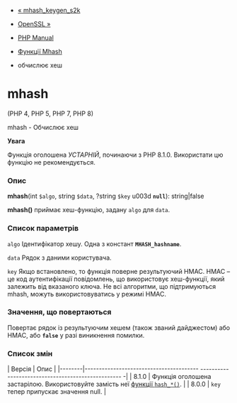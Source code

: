 - [« mhash_keygen_s2k](function.mhash-keygen-s2k.md)
- [OpenSSL »](book.openssl.md)

- [PHP Manual](index.md)
- [Функції Mhash](ref.mhash.md)
- обчислює хеш

# mhash

(PHP 4, PHP 5, PHP 7, PHP 8)

mhash - Обчислює хеш

**Увага**

Функція оголошена *УСТАРНІЙ*, починаючи з PHP 8.1.0. Використати цю
функцію не рекомендується.

### Опис

**mhash**(int `$algo`, string `$data`, ?string `$key` u003d **`null`**):
string\|false

**mhash()** приймає хеш-функцію, задану `algo` для `data`.

### Список параметрів

`algo`
Ідентифікатор хешу. Одна з констант **`MHASH_hashname`**.

`data`
Рядок з даними користувача.

`key`
Якщо встановлено, то функція поверне результуючий HMAC. HMAC – це код
аутентифікації повідомлень, що використовує хеш-функції, який залежить від
вказаного ключа. Не всі алгоритми, що підтримуються mhash, можуть
використовуватись у режимі HMAC.

### Значення, що повертаються

Повертає рядок із результуючим хешем (також званий дайджестом)
або HMAC, або **`false`** у разі виникнення помилки.

### Список змін

| Версія | Опис |
|--------|---------------------------------------- -------------------------------------------------- -|
| 8.1.0 | Функція оголошена застарілою. Використовуйте замість неї [функції `hash_*()`](ref.hash.md). |
| 8.0.0 | `key` тепер припускає значення null. |

